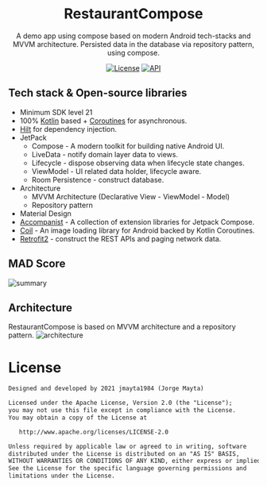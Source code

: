 <h1 align="center">RestaurantCompose</h1>
<p align="center">  
A demo app using compose based on modern Android tech-stacks and MVVM architecture. Persisted data in the database via repository pattern, using compose.
</p>

<p align="center">
  <a href="https://opensource.org/licenses/Apache-2.0"><img alt="License" src="https://img.shields.io/badge/License-Apache%202.0-blue.svg"/></a>
  <a href="https://android-arsenal.com/api?level=21"><img alt="API" src="https://img.shields.io/badge/API-21%2B-brightgreen.svg?style=flat"/></a>
  </p>

## Tech stack & Open-source libraries
- Minimum SDK level 21
- 100% [Kotlin](https://kotlinlang.org/) based + [Coroutines](https://github.com/Kotlin/kotlinx.coroutines) for asynchronous.
- [Hilt](https://dagger.dev/hilt/) for dependency injection.
- JetPack
  - Compose - A modern toolkit for building native Android UI.
  - LiveData - notify domain layer data to views.
  - Lifecycle - dispose observing data when lifecycle state changes.
  - ViewModel - UI related data holder, lifecycle aware.
  - Room Persistence - construct database.
- Architecture
  - MVVM Architecture (Declarative View - ViewModel - Model)
  - Repository pattern
- Material Design
- [Accompanist](https://github.com/google/accompanist) - A collection of extension libraries for Jetpack Compose.
- [Coil](https://github.com/coil-kt/coil) - An image loading library for Android backed by Kotlin Coroutines.
- [Retrofit2](https://github.com/square/retrofit) - construct the REST APIs and paging network data.

## MAD Score
![summary](https://user-images.githubusercontent.com/38768001/134120698-d7e82166-a693-477b-a7a8-06f1bb2fe29a.png)

## Architecture
RestaurantCompose is based on MVVM architecture and a repository pattern.
![architecture](https://user-images.githubusercontent.com/38768001/134121196-9a278e99-fc4c-426a-a136-d564ebc2915d.png)

# License
```xml
Designed and developed by 2021 jmayta1984 (Jorge Mayta)

Licensed under the Apache License, Version 2.0 (the "License");
you may not use this file except in compliance with the License.
You may obtain a copy of the License at

   http://www.apache.org/licenses/LICENSE-2.0

Unless required by applicable law or agreed to in writing, software
distributed under the License is distributed on an "AS IS" BASIS,
WITHOUT WARRANTIES OR CONDITIONS OF ANY KIND, either express or implied.
See the License for the specific language governing permissions and
limitations under the License.
```
